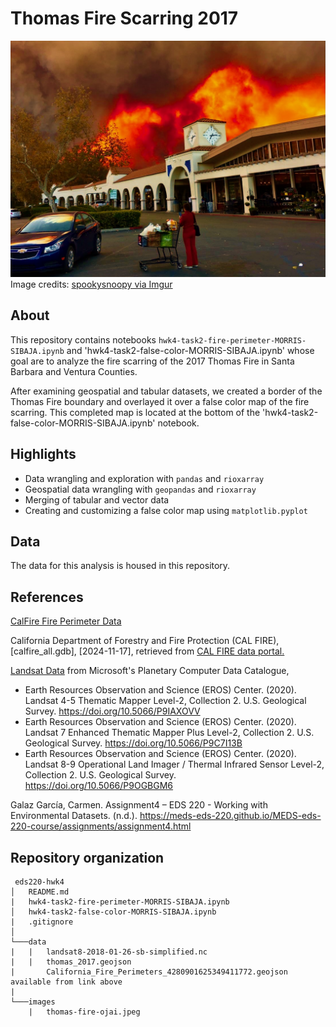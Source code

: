# Thomas Fire Scarring 2017

![thomas fire image](images/thomas-fire-ojai.jpeg)
Image credits: [spookysnoopy via Imgur](https://imgur.com/gallery/thomas-fire-ojai-california-OJdjw)


## About
This repository contains notebooks `hwk4-task2-fire-perimeter-MORRIS-SIBAJA.ipynb` and 'hwk4-task2-false-color-MORRIS-SIBAJA.ipynb' whose goal are to analyze the fire scarring of the 2017 Thomas Fire in Santa Barbara and Ventura Counties.

After examining geospatial and tabular datasets, we created a border of the Thomas Fire boundary and overlayed it over a false color map of the fire scarring.
This completed map is located at the bottom of the 'hwk4-task2-false-color-MORRIS-SIBAJA.ipynb' notebook.

## Highlights

- Data wrangling and exploration with `pandas` and `rioxarray`
- Geospatial data wrangling with `geopandas` and `rioxarray`
- Merging of tabular and vector data
- Creating and customizing a false color map using `matplotlib.pyplot`

## Data

The data for this analysis is housed in this repository.

## References

[CalFire Fire Perimeter Data](https://www.fire.ca.gov/what-we-do/fire-resource-assessment-program/fire-perimeters)

California Department of Forestry and Fire Protection (CAL FIRE), [calfire_all.gdb], [2024-11-17], retrieved from [CAL FIRE data portal.](https://www.fire.ca.gov/what-we-do/fire-resource-assessment-program/fire-perimeters)

[Landsat Data](https://planetarycomputer.microsoft.com/dataset/landsat-c2-l2) from Microsoft's Planetary Computer Data Catalogue,

- Earth Resources Observation and Science (EROS) Center. (2020). Landsat 4-5 Thematic Mapper Level-2, Collection 2. U.S. Geological Survey. https://doi.org/10.5066/P9IAXOVV
- Earth Resources Observation and Science (EROS) Center. (2020). Landsat 7 Enhanced Thematic Mapper Plus Level-2, Collection 2. U.S. Geological Survey. https://doi.org/10.5066/P9C7I13B
- Earth Resources Observation and Science (EROS) Center. (2020). Landsat 8-9 Operational Land Imager / Thermal Infrared Sensor Level-2, Collection 2. U.S. Geological Survey. https://doi.org/10.5066/P9OGBGM6

Galaz García, Carmen. Assignment4 – EDS 220 - Working with Environmental Datasets. (n.d.). https://meds-eds-220.github.io/MEDS-eds-220-course/assignments/assignment4.html

## Repository organization

```
 eds220-hwk4
│   README.md
|   hwk4-task2-fire-perimeter-MORRIS-SIBAJA.ipynb
│   hwk4-task2-false-color-MORRIS-SIBAJA.ipynb
|   .gitignore
│
└───data
|   |   landsat8-2018-01-26-sb-simplified.nc
|   |   thomas_2017.geojson
|       California_Fire_Perimeters_4280901625349411772.geojson available from link above
|
└───images
    |   thomas-fire-ojai.jpeg
```
